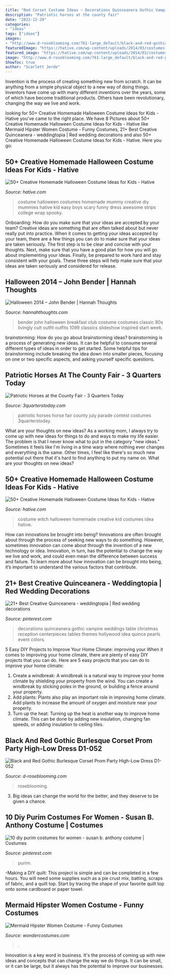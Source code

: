 ```yaml
---
title: "Red Corset Costume Ideas ~ Decorations Quinceanera Gothic Vampire Weddings Table Christmas Reception Centerpieces Tables Themes Hollywood Idea Quince Pearls Event Colors"
description: "Patriotic horses at the county fair"
date: "2022-12-29"
categories:
- "ideas"
tags: ["ideas"]
images:
- "http://www.d-roseblooming.com/761-large_default/black-and-red-gothic-burlesque-corset-prom-party-high-low-dress-d1-052.jpg"
featuredImage: "https://hative.com/wp-content/uploads/2014/03/costumes-for-kids/37-little-mummies-kid-costume.jpg"
featured_image: "https://hative.com/wp-content/uploads/2014/03/costumes-for-kids/37-little-mummies-kid-costume.jpg"
image: "http://www.d-roseblooming.com/761-large_default/black-and-red-gothic-burlesque-corset-prom-party-high-low-dress-d1-052.jpg"
ShowToc: true
author: "Scarlett Jerde"
---
```



Invention is the process of creating something new from scratch. It can be anything from a simple physical object to a new way of doing things. Inventors have come up with many different inventions over the years, some of which have become traditional products. Others have been revolutionary, changing the way we live and work.

	

		
looking for 50+ Creative Homemade Halloween Costume Ideas for Kids - Hative you've came to the right place. We have 8 Pictures about 50+ Creative Homemade Halloween Costume Ideas for Kids - Hative like Mermaid Hipster Women Costume - Funny Costumes, 21+ Best Creative Quinceanera - weddingtopia | Red wedding decorations and also 50+ Creative Homemade Halloween Costume Ideas for Kids - Hative. Here you go:
		
    
## 50+ Creative Homemade Halloween Costume Ideas For Kids - Hative

<img loading=lazy src="https://hative.com/wp-content/uploads/2014/03/costumes-for-kids/37-little-mummies-kid-costume.jpg" onerror="this.onerror=null;this.src='https://tse3.mm.bing.net/th?id=OIP.38iHObS9sCB6fFogwRzqrgHaJ4&amp;pid=15.1';" alt="50+ Creative Homemade Halloween Costume Ideas for Kids - Hative">

_Source: hative.com_

>costume halloween costumes homemade mummy creative diy mummies hative kid easy boys scary funny dress awesome strips college wrap spooky. 

	

Onboarding: How do you make sure that your ideas are accepted by your team?
Creative ideas are something that are often talked about but never really put into practice. When it comes to getting your ideas accepted by your team, there are a few things you can do to make sure that your ideas are taken seriously. The first step is to be clear and concise with your thoughts. Next, make sure that you have a good plan for how you will go about implementing your ideas. Finally, be prepared to work hard and stay consistent with your goals. These three steps will help make sure that your ideas are taken seriously and considered for release.

    
## Halloween 2014 – John Bender | Hannah Thoughts

<img loading=lazy src="http://www.hannahthoughts.com/wp-content/uploads/2014/10/IMG_1099.jpg" onerror="this.onerror=null;this.src='https://tse4.mm.bing.net/th?id=OIP.wKQ413aaGlNBNzoprQX2jAHaKH&amp;pid=15.1';" alt="Halloween 2014 – John Bender | Hannah Thoughts">

_Source: hannahthoughts.com_

>bender john halloween breakfast club costume costumes classic 80s livingly cult outfit outfits 1099 classics slideshow inspired start week. 

	

brainstorming: How do you go about brainstorming ideas?
brainstorming is a process of generating new ideas. It can be helpful to consume several different types of ideas in order to get started. Some helpful tips for brainstorming include breaking the idea down into smaller pieces, focusing on one or two specific aspects, and asking yourself specific questions.

    
## Patriotic Horses At The County Fair - 3 Quarters Today

<img loading=lazy src="http://3quarterstoday.com/wp-content/uploads/2014/08/IMG952924-301.jpg" onerror="this.onerror=null;this.src='https://tse1.mm.bing.net/th?id=OIP.Zregt5rT2uj-Q5IwhddgWQHaJ4&amp;pid=15.1';" alt="Patriotic Horses at the County Fair - 3 Quarters Today">

_Source: 3quarterstoday.com_

>patriotic horses horse fair county july parade contest costumes 3quarterstoday. 

	

What are your thoughts on new ideas?
As a working mom, I always try to come up with new ideas for things to do and ways to make my life easier. The problem is that I never know what to put in the category "new ideas." Sometimes it feels like I'm living in a time warp where nothing ever changes and everything is the same. Other times, I feel like there's so much new potential out there that it's hard to find anything to put my name on. What are your thoughts on new ideas?

    
## 50+ Creative Homemade Halloween Costume Ideas For Kids - Hative

<img loading=lazy src="https://hative.com/wp-content/uploads/2014/03/costumes-for-kids/17-witch-kid-costume-idea.jpg" onerror="this.onerror=null;this.src='https://tse1.mm.bing.net/th?id=OIP.yXlWKxDPCjtEfoJUtG1s9gHaM_&amp;pid=15.1';" alt="50+ Creative Homemade Halloween Costume Ideas for Kids - Hative">

_Source: hative.com_

>costume witch halloween homemade creative kid costumes idea hative. 

	

How can innovations be brought into being?
Innovations are often brought about through the process of seeking new ways to do something. However, sometimes innovation can come about through the invention of a new technology or idea. Innovation, in turn, has the potential to change the way we live and work, and could even mean the difference between success and failure. To learn more about how innovation can be brought into being, it’s important to understand the various factors that contribute.

    
## 21+ Best Creative Quinceanera - Weddingtopia | Red Wedding Decorations

<img loading=lazy src="https://i.pinimg.com/736x/e1/8b/fb/e18bfb2fb32bc63023566f65bb2c8d5e.jpg" onerror="this.onerror=null;this.src='https://tse2.mm.bing.net/th?id=OIP.5830XtcxzXmVp_4C-BulIQHaJ4&amp;pid=15.1';" alt="21+ Best Creative Quinceanera - weddingtopia | Red wedding decorations">

_Source: pinterest.com_

>decorations quinceanera gothic vampire weddings table christmas reception centerpieces tables themes hollywood idea quince pearls event colors. 

	

5 Easy DIY Projects to Improve Your Home Climate: improving your
When it comes to improving your home climate, there are plenty of easy DIY projects that you can do. Here are 5 easy projects that you can do to improve your home climate: 
1. Create a windbreak: A windbreak is a natural way to improve your home climate by shielding your property from the wind. You can create a windbreak by sticking poles in the ground, or building a fence around your property. 
2. Add plants: Plants also play an important role in improving home climate. Add plants to increase the amount of oxygen and moisture near your property. 
3. Turn up the heat: Turning up the heat is another way to improve home climate. This can be done by adding new insulation, changing fan speeds, or adding insulation to ceiling tiles. 

    
## Black And Red Gothic Burlesque Corset Prom Party High-Low Dress D1-052

<img loading=lazy src="http://www.d-roseblooming.com/761-large_default/black-and-red-gothic-burlesque-corset-prom-party-high-low-dress-d1-052.jpg" onerror="this.onerror=null;this.src='https://tse2.mm.bing.net/th?id=OIP.htdJTs8yx4IfCbS7_a9RLgHaKX&amp;pid=15.1';" alt="Black and Red Gothic Burlesque Corset Prom Party High-Low Dress D1-052">

_Source: d-roseblooming.com_

>roseblooming. 

	

3. Big ideas can change the world for the better, and they deserve to be given a chance.

    
## 10 Diy Purim Costumes For Women - Susan B. Anthony Costume | Costumes

<img loading=lazy src="https://i.pinimg.com/736x/82/b1/f1/82b1f1861ca187e9323e9a25eeab9c2b.jpg" onerror="this.onerror=null;this.src='https://tse2.mm.bing.net/th?id=OIP.539OQrwPSOOO84cTOEf1ugHaLG&amp;pid=15.1';" alt="10 diy purim costumes for women - susan b. anthony costume | Costumes">

_Source: pinterest.com_

>purim. 

	

-Making a DIY quilt: This project is simple and can be completed in a few hours. You will need some supplies such as a pie crust mix, batting, scraps of fabric, and a quilt top. Start by tracing the shape of your favorite quilt top onto some cardboard or paper towel.

    
## Mermaid Hipster Women Costume - Funny Costumes

<img loading=lazy src="https://img.wondercostumes.com/products/16-3/mermaid-hipster.jpg" onerror="this.onerror=null;this.src='https://tse2.mm.bing.net/th?id=OIP.1Xq6gFM3Ah59gWtP7XTLLwHaKX&amp;pid=15.1';" alt="Mermaid Hipster Women Costume - Funny Costumes">

_Source: wondercostumes.com_

>. 

	

Innovation is a key word in business. It's the process of coming up with new ideas and concepts that can change the way we do things. It can be small, or it can be large, but it always has the potential to improve our businesses.

